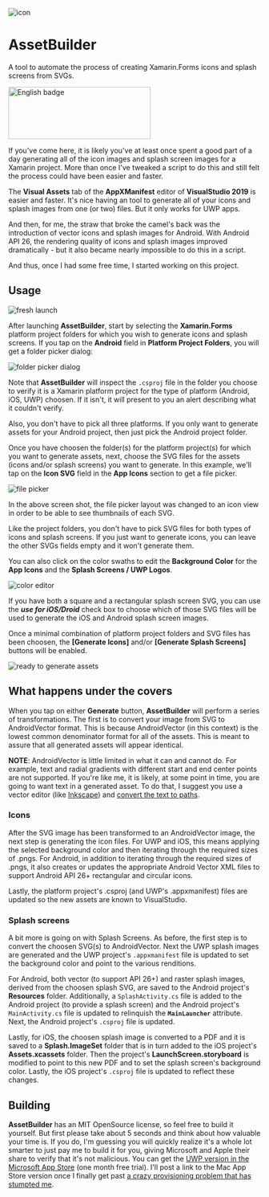 ![icon](Assets/Icons/Icon64.png)
# AssetBuilder

A tool to automate the process of creating Xamarin.Forms icons and splash screens from SVGs.

<a href='//www.microsoft.com/store/apps/9NTJZ6RR4XCP?cid=storebadge&ocid=badge'><img src='images/English_get-it-from-MS.png' alt='English badge' style='width: 284px; height: 104px;'/></a>


If you've come here, it is likely you've at least once spent a good part of a day generating all of the icon images and splash screen images for a Xamarin project.  More than once I've tweaked a script to do this and still felt the process could have been easier and faster.  

The **Visual Assets** tab of the **AppXManifest** editor of **VisualStudio 2019** is easier and faster.  It's nice having an tool to generate all of your icons and splash images from one (or two) files. But it only works for UWP apps.

And then, for me, the straw that broke the camel's back was the introduction of vector icons and splash images for Android. With Android API 26, the rendering quality of icons and splash images improved dramatically - but it also became nearly impossible to do this in a script.  

And thus, once I had some free time, I started working on this project.

## Usage

![fresh launch](./Assets/ScreenShots/ScreenShot1.png)

After launching **AssetBuilder**, start by selecting the **Xamarin.Forms** platform project folders for which you wish to generate icons and splash screens.  If you tap on the **Android** field in **Platform Project Folders**, you will get a folder picker dialog:

![folder picker dialog](Assets/ScreenShots/ScreenShot2.png)

Note that **AssetBuilder** will inspect the `.csproj` file in the folder you choose to verify it is a Xamarin platform project for the type of platform (Android, iOS, UWP) choosen.  If it isn't, it will present to you an alert describing what it couldn't verify.

Also, you don't have to pick all three platforms.  If you only want to generate assets for your Android project, then just pick the Android project folder.

Once you have choosen the folder(s) for the platform project(s) for which you want to generate assets, next, choose the SVG files for the assets (icons and/or splash screens) you want to generate.  In this example, we'll tap on the **Icon SVG** field in the **App Icons** section to get a file picker.

![file picker](Assets/ScreenShots/ScreenShot4.png)

In the above screen shot, the file picker layout was changed to an icon view in order to be able to see thumbnails of each SVG.

Like the project folders, you don't have to pick SVG files for both types of icons and splash screens.  If you just want to generate icons, you can leave the other SVGs fields empty and it won't generate them.

You can also click on the color swaths to edit the **Background Color** for the **App Icons** and the **Splash Screens / UWP Logos**.  

![color editor](Assets/ScreenShots/ScreenShot3.png)

If you have both a square and a rectangular splash screen SVG, you can use the ***use for iOS/Droid*** check box to choose which of those SVG files will be used to generate the iOS and Android splash screen images.

Once a minimal combination of platform project folders and SVG files has been choosen, the **[Generate Icons]** and/or **[Generate Splash Screens]** buttons will be enabled.

![ready to generate assets](Assets/ScreenShots/ScreenShot5.png)

## What happens under the covers

When you tap on either **Generate** button, **AssetBuilder** will perform a series of transformations.  The first is to convert your image from SVG to AndroidVector format.  This is because AndroidVector (in this context) is the lowest common denominator format for all of the assets.  This is meant to assure that all generated assets will appear identical.  

**NOTE**: AndroidVector is little limited in what it can and cannot do.  For example, text and radial gradients with different start and end center points are not supported.  If you're like me, it is likely, at some point in time, you are going to want text in a generated asset.  To do that, I suggest you use a vector editor (like [Inkscape]( https://inkscape.org)) and [convert the text to paths](https://www.youtube.com/watch?v=_01Jdvr7eXI).

### Icons

After the SVG image has been transformed to an AndroidVector image,  the next step is generating the icon files.  For UWP and iOS, this means applying the selected background color and then iterating through the required sizes of .pngs.  For Android, in addition to iterating through the required sizes of .pngs, it also creates or updates the appropriate Android Vector XML files to support Android API 26+ rectangular and circular icons.  

Lastly, the platform project's .csproj (and UWP's .appxmanifest) files are updated so the new assets are known to VisualStudio.

### Splash screens

A bit more is going on with Splash Screens.  As before, the first step is to convert the choosen SVG(s) to AndroidVector.  Next the UWP splash images are generated and the UWP project's `.appxmanifest` file is updated to set the background color and point to the various renditions.

For Android, both vector (to support API 26+) and raster splash images, derived from the choosen splash SVG, are saved to the Android project's **Resources** folder.  Additionally, a `SplashActivity.cs` file is added to the Android project (to provide a splash screen) and the Android project's `MainActivity.cs` file is updated to relinquish the **`MainLauncher`** attribute.  Next, the Android project's `.csproj` file is updated.

Lastly, for iOS, the choosen splash image is converted to a PDF and it is saved to a **Splash.ImageSet** folder that is in turn added to the iOS project's **Assets.xcassets** folder.  Then the project's **LaunchScreen.storyboard** is modified to point to this new PDF and to set the splash screen's background color.  Lastly, the iOS project's `.csproj` file is updated to reflect these changes.

## Building

**AssetBuilder** has an MIT OpenSource license, so feel free to build it yourself.  But first please take about 5 seconds and think about how valuable your time is.  If you do, I'm guessing you will quickly realize it's a whole lot smarter to just pay me to build it for you, giving Microsoft and Apple their share to verify that it's not malicious.  You can get the [UWP version in the Microsoft App Store](https://www.microsoft.com/en-us/p/asset-generator-for-xamarin/9ntjz6rr4xcp?rtc=1&activetab=pivot:overviewtab) (one month free trial).  I'll post a link to the Mac App Store version once I finally get past [a crazy provisioning problem that has stumpted me](https://github.com/xamarin/xamarin-macios/issues/9076).
